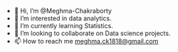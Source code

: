 - 👋 Hi, I’m @Meghma-Chakraborty
- 👀 I’m interested in data analytics.
- 🌱 I’m currently learning Statistics.
- 💞️ I’m looking to collaborate on Data science projects.
- 📫 How to reach me meghma.ck1818@gmail.com

<!---
Meghma-Chakraborty/Meghma-Chakraborty is a ✨ special ✨ repository because its `README.md` (this file) appears on your GitHub profile.
You can click the Preview link to take a look at your changes.
--->
